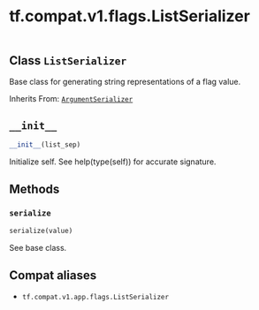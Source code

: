 <div itemscope itemtype="http://developers.google.com/ReferenceObject">
<meta itemprop="name" content="tf.compat.v1.flags.ListSerializer" />
<meta itemprop="path" content="Stable" />
<meta itemprop="property" content="__init__"/>
<meta itemprop="property" content="serialize"/>
</div>

# tf.compat.v1.flags.ListSerializer

<!-- Insert buttons and diff -->

<table class="tfo-notebook-buttons tfo-api" align="left">
</table>



## Class `ListSerializer`

Base class for generating string representations of a flag value.

Inherits From: [`ArgumentSerializer`](../../../../tf/compat/v1/flags/ArgumentSerializer.md)

<!-- Placeholder for "Used in" -->


<h2 id="__init__"><code>__init__</code></h2>

``` python
__init__(list_sep)
```

Initialize self.  See help(type(self)) for accurate signature.




## Methods

<h3 id="serialize"><code>serialize</code></h3>

``` python
serialize(value)
```

See base class.






## Compat aliases

* `tf.compat.v1.app.flags.ListSerializer`

